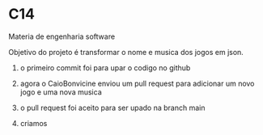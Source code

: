 # C14
Materia de engenharia software

Objetivo do projeto é transformar o nome e musica dos jogos em json. 

1) o primeiro commit foi para upar o codigo no github

2) agora o CaioBonvicine enviou um pull request para adicionar um novo jogo e uma nova musica 

3) o pull request foi aceito para ser upado na branch main

4) criamos
